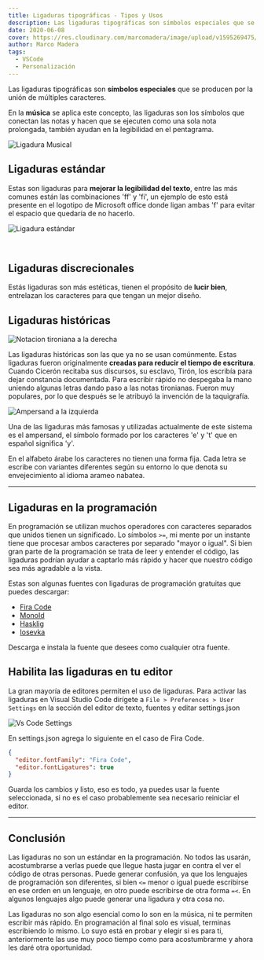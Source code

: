 ```yaml
---
title: Ligaduras tipográficas - Tipos y Usos
description: Las ligaduras tipográficas son símbolos especiales que se producen por la unión de múltiples caracteres.
date: 2020-06-08
cover: https://res.cloudinary.com/marcomadera/image/upload/v1595269475/Blog/2/LigadurasTipograficasLogo_b90rgi.png
author: Marco Madera
tags:
  - VSCode
  - Personalización
---
```


Las ligaduras tipográficas son **símbolos especiales** que se producen por la unión de múltiples caracteres.

En la **música** se aplica este concepto, las ligaduras son los símbolos que conectan las notas y hacen que se ejecuten como una sola nota prolongada, también ayudan en la legibilidad en el pentagrama.

<image light="https://res.cloudinary.com/marcomadera/image/upload/f_auto,c_scale,w_167,h_100,dpr_auto/v1595269483/Blog/2/2ed8a62bb1bd2f4eaeaaaa1be3be8e1e_bbofoo.jpg" dark="https://res.cloudinary.com/marcomadera/image/upload/f_auto,c_scale,w_167,h_100,dpr_auto/v1608348213/Blog/2/2ed8a62bb1bd2f4eaeaaaa1be3be8e1e_bbofoo_1_2_sdvva0.jpg" alt="Ligadura Musical" title="Ligadura Musical">

## Ligaduras estándar

Estas son ligaduras para **mejorar la legibilidad del texto**, entre las más comunes están las combinaciones 'ff' y 'fi', un ejemplo de esto está presente en el logotipo de Microsoft office donde ligan ambas 'f' para evitar el espacio que quedaría de no hacerlo.

<image light="https://res.cloudinary.com/marcomadera/image/upload/f_auto,c_scale,w_260,h_163,dpr_auto/v1608354135/Blog/2/saxnasff_ly1hld.png" dark="https://res.cloudinary.com/marcomadera/image/upload/f_auto,c_scale,w_260,h_163,dpr_auto/v1608354135/Blog/2/saxnasff-dark_rjcetg.png" alt="Ligadura estándar" title="Ligadura estándar">

&nbsp;

## Ligaduras discrecionales

Estás ligaduras son más estéticas, tienen el propósito de **lucir bien**, entrelazan los caracteres para que tengan un mejor diseño.

<videogif title="Ligaduras Discrecionales" light="https://res.cloudinary.com/marcomadera/video/upload/v1608396895/Blog/2/discrecional_rph5i3.mp4" dark="https://res.cloudinary.com/marcomadera/video/upload/v1608396895/Blog/2/discrecional-dark_bpsbiq.mp4"></videogif>

## Ligaduras históricas

![Notacion tironiana a la derecha](https://res.cloudinary.com/marcomadera/image/upload/f_auto,c_scale,w_200,h_286,dpr_auto/v1608338660/Blog/2/2af6de62vb43bnnc4_ou6z52-removebg_fta5pq.png "Notas tironianas")

Las ligaduras históricas son las que ya no se usan comúnmente. Estas ligaduras fueron originalmente **creadas para reducir el tiempo de escritura**. Cuando Cicerón recitaba sus discursos, su esclavo, Tirón, los escribía para dejar constancia documentada. Para escribir rápido no despegaba la mano uniendo algunas letras dando paso a las notas tironianas. Fueron muy populares, por lo que después se le atribuyó la invención de la taquigrafía.

<image light="https://res.cloudinary.com/marcomadera/image/upload/f_auto,c_scale,w_125,h_50,dpr_auto/v1595269482/Blog/2/2b32bcc21v1b32vb_k6ikwo.png" dark="https://res.cloudinary.com/marcomadera/image/upload/f_auto,c_scale,w_125,h_50,dpr_auto/v1608343616/Blog/2/kxnaskdxaddaasddqwdnqwd_cios5t.png" title="Ampersand" alt="Ampersand a la izquierda">

Una de las ligaduras más famosas y utilizadas actualmente de este sistema es el ampersand, el símbolo formado por los caracteres 'e' y 't' que en español significa 'y'.

En el alfabeto árabe los caracteres no tienen una forma fija. Cada letra se escribe con variantes diferentes según su entorno lo que denota su envejecimiento al idioma arameo nabatea.

<videogif title="Ligaduras Arabes" light="https://res.cloudinary.com/marcomadera/video/upload/v1608401250/Blog/2/LigaduraArabe_zy8vgw.mp4" dark="https://res.cloudinary.com/marcomadera/video/upload/v1608401250/Blog/2/LigaduraArabe-dark_eo2n45.mp4"></videogif>

---

## Ligaduras en la programación

En programación se utilizan muchos operadores con caracteres separados que unidos tienen un significado. Lo símbolos `>=`, mi mente por un instante tiene que procesar ambos caracteres por separado "mayor o igual". Si bien gran parte de la programación se trata de leer y entender el código, las ligaduras podrían ayudar a captarlo más rápido y hacer que nuestro código sea más agradable a la vista.

<note type="tip">

Estas son algunas fuentes con ligaduras de programación gratuitas que puedes descargar:

- [Fira Code](https://github.com/tonsky/FiraCode "Repositorio de Fira Code")
- [MonoId](https://github.com/larsenwork/monoid "Repositorio de MonoID")
- [Hasklig](https://github.com/i-tu/Hasklig "Repositorio de Hasklig")
- [Iosevka](https://github.com/be5invis/Iosevka "Repositorio de Iosevka")
  &nbsp;

Descarga e instala la fuente que desees como cualquier otra fuente.

</note>

## Habilita las ligaduras en tu editor

La gran mayoría de editores permiten el uso de ligaduras. Para activar las ligaduras en Visual Studio Code dirígete a `File > Preferences > User Settings` en la sección del editor de texto, fuentes y editar settings.json

![Vs Code Settings](https://res.cloudinary.com/marcomadera/image/upload/f_auto,c_scale,w_705,h_308,dpr_auto/v1608402440/Blog/2/VSCode-Settings_pkw4yl.png "Vs Code Settings")

En settings.json agrega lo siguiente en el caso de Fira Code.

```json
{
  "editor.fontFamily": "Fira Code",
  "editor.fontLigatures": true
}
```

Guarda los cambios y listo, eso es todo, ya puedes usar la fuente seleccionada, si no es el caso probablemente sea necesario reiniciar el editor.

<videogif title="Ligaduras VSCode" src="https://res.cloudinary.com/marcomadera/video/upload/v1602518458/Blog/2/129384-438538-4342382_enackk.mp4"></videogif>

---

## Conclusión

Las ligaduras no son un estándar en la programación. No todos las usarán, acostumbrarse a verlas puede que llegue hasta jugar en contra el ver el código de otras personas. Puede generar confusión, ya que los lenguajes de programación son diferentes, si bien `<=` menor o igual puede escribirse en ese orden en un lenguaje, en otro puede escribirse de otra forma `=<`. En algunos lenguajes algo puede generar una ligadura y otra cosa no.

Las ligaduras no son algo esencial como lo son en la música, ni te permiten escribir más rápido. En programación al final solo es visual, terminas escribiendo lo mismo. Lo suyo está en probar y elegir si es para ti, anteriormente las use muy poco tiempo como para acostumbrarme y ahora les daré otra oportunidad.
